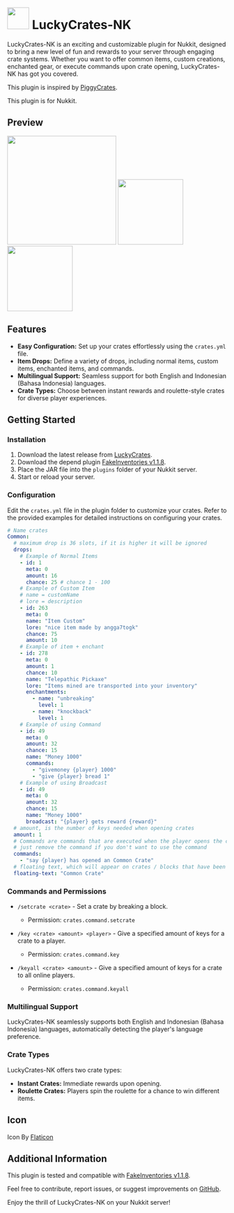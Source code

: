 # <img src='https://github.com/angga7togk/LuckyCrates-NK/blob/8169905ea0640a2df6d8c0cc6e89e829375e1c1d/treasure-chest.png' width='50'> LuckyCrates-NK
LuckyCrates-NK is an exciting and customizable plugin for Nukkit, designed to bring a new level of fun and rewards to your server through engaging crate systems. Whether you want to offer common items, custom creations, enchanted gear, or execute commands upon crate opening, LuckyCrates-NK has got you covered.

This plugin is inspired by [PiggyCrates](https://github.com/DaPigGuy/PiggyCrates).

This plugin is for Nukkit.

## Preview
<img src='https://github.com/angga7togk/LuckyCrates-NK/blob/2cdbc2c2030429f84a859b75069ef15f40ecd5fa/Crates.jpg' width='250'> <img src='https://github.com/angga7togk/LuckyCrates-NK/blob/2cdbc2c2030429f84a859b75069ef15f40ecd5fa/PreviewCrate.jpg' width='150'> <img src='https://github.com/angga7togk/LuckyCrates-NK/blob/2cdbc2c2030429f84a859b75069ef15f40ecd5fa/OpenCrate.jpg' width='150'>

## Features

- **Easy Configuration:** Set up your crates effortlessly using the `crates.yml` file.
- **Item Drops:** Define a variety of drops, including normal items, custom items, enchanted items, and commands.
- **Multilingual Support:** Seamless support for both English and Indonesian (Bahasa Indonesia) languages.
- **Crate Types:** Choose between instant rewards and roulette-style crates for diverse player experiences.

## Getting Started

### Installation
1. Download the latest release from [LuckyCrates](https://github.com/angga7togk/LuckyCrates-NK/releases).
2. Download the depend plugin [FakeInventories v1.1.8](https://github.com/IWareQ/FakeInventories/releases/tag/v1.1.8).
3. Place the JAR file into the `plugins` folder of your Nukkit server.
4. Start or reload your server.

### Configuration

Edit the `crates.yml` file in the plugin folder to customize your crates. Refer to the provided examples for detailed instructions on configuring your crates.
```YAML
# Name crates
Common: 
  # maximum drop is 36 slots, if it is higher it will be ignored
  drops:
    # Example of Normal Items
    - id: 1
      meta: 0 
      amount: 16 
      chance: 25 # chance 1 - 100
    # Example of Custom Item
    # name = customName
    # lore = description
    - id: 263
      meta: 0
      name: "Item Custom"
      lore: "nice item made by angga7togk"
      chance: 75
      amount: 10
    # Example of item + enchant
    - id: 278
      meta: 0
      amount: 1
      chance: 10
      name: "Telepathic Pickaxe"
      lore: "Items mined are transported into your inventory"
      enchantments:
        - name: "unbreaking"
          level: 1
        - name: "knockback"
          level: 1
    # Example of using Command
    - id: 49
      meta: 0
      amount: 32
      chance: 15
      name: "Money 1000"
      commands:
        - "givemoney {player} 1000"
        - "give {player} bread 1"
    # Example of using Broadcast
    - id: 49
      meta: 0
      amount: 32
      chance: 15
      name: "Money 1000"
      broadcast: "{player} gets reward {reward}"
  # amount, is the number of keys needed when opening crates
  amount: 1
  # Commands are commands that are executed when the player opens the crate
  # just remove the command if you don't want to use the command
  commands: 
    - "say {player} has opened an Common Crate"
  # floating text, which will appear on crates / blocks that have been made into crates in the world
  floating-text: "Common Crate"
```
### Commands and Permissions

- `/setcrate <crate>` - Set a crate by breaking a block.
  - Permission: `crates.command.setcrate`

- `/key <crate> <amount> <player>` - Give a specified amount of keys for a crate to a player.
  - Permission: `crates.command.key`

- `/keyall <crate> <amount>` - Give a specified amount of keys for a crate to all online players.
  - Permission: `crates.command.keyall`

### Multilingual Support

LuckyCrates-NK seamlessly supports both English and Indonesian (Bahasa Indonesia) languages, automatically detecting the player's language preference.

### Crate Types

LuckyCrates-NK offers two crate types:
- **Instant Crates:** Immediate rewards upon opening.
- **Roulette Crates:** Players spin the roulette for a chance to win different items.

## Icon

Icon By [Flaticon](https://www.flaticon.com)

## Additional Information

This plugin is tested and compatible with [FakeInventories v1.1.8](https://github.com/IWareQ/FakeInventories/releases/tag/v1.1.8).

Feel free to contribute, report issues, or suggest improvements on [GitHub](https://github.com/angga7togk/LuckyCrates-NK/issues).

Enjoy the thrill of LuckyCrates-NK on your Nukkit server!
